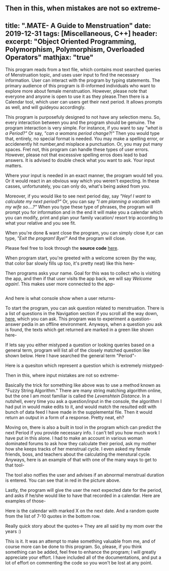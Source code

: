 
Then in this, when mistakes are not so extreme-
<img src="{{ site.url }}{{ site.baseurl }}/images/dotmate/string_adjusted.png" alt="">
---
title: ".MATE- A Guide to Menstruation"
date: 2019-12-31
tags: [Miscellaneous, C++]
header:
excerpt: "Object Oriented Programming, Polymorphism, Polymorphism, Overloaded Operators"
mathjax: "true"
---
This program reads from a text file, which contains most searched queries of Menstruation topic, and uses user input to find the necessary information. User can interact with the program by typing statements. The primary audience of this program is ill-informed individuals who want to explore more about female menstruation. However, please note that everyone and anyone is open to use it as they please.Then there is a Calendar tool, which user can users get their next period. It allows prompts as well, and will guideyou accordingly.

This program is purposefuly designed to not have any selection menu. So, every interaction between you and the program should be genuine. The program interaction is very simple. For instance, if you want to say *"what is a Period?"* Or say, *"can a womans period change?!"* Then you would type that, entirely, no special format is needed. You may make a spelling error, or accidenently hit number,and misplace a punctuation. Or, you may put many spaces. Fret not, this program can handle these types of user errors. However, please not that excesssive spelling erros does lead to bad answers. It is advised to double check what you want to ask. Your input matters.

Where your input is needed in an exact manner, the program would tell you. Or it would react in an obvious way which you weren't expecting. In these casses, unfortunately, you can only do, what's being asked from you.

Moreover, if you would like to see next period day, say *"Hey! I want to calculate my next period?"* Or, you can say *"I am planning a vacation with my wife so....?"* When you type these type of phrases, the program will prompt you for information and in the end it will make you a calendar which you can modify, print and plan your family vacation/ resort trip according to what your relative and you see fit.

When you're done & want close the program, you can simply close it,or can type, *"Exit the program! Bye!"* And the program will close.

Please feel free to look through the **source code** [here](https://github.com/ToadHanks/dotMate).

When program start, you're greeted with a welcome screen (by the way, that color bar slowly fills up too, it's pretty neat) like this here-
<img src="{{ site.url }}{{ site.baseurl }}/images/dotmate/welcome_screen.png" alt="">

Then programs asks your name. Goal for this was to collect who is visiting the app, and then if that user visits the app back, we will say *Welcome again!*. This makes user more connected to the app-

<img src="{{ site.url }}{{ site.baseurl }}/images/dotmate/name_new.png" alt="">

And here is what console show when a user returns-
<img src="{{ site.url }}{{ site.baseurl }}/images/dotmate/returned_user.png" alt="">

To start the program, you can ask question related to menstruation. There is a list of questions in the Navigation section if you scroll all the way down, [here](https://github.com/ToadHanks/dotMate), which you can ask. This program was to experiment a question-answer pedia in an offline environment. Anyways, when a question you ask is found, the texts which get returned are marked in a green like shown here-
<img src="{{ site.url }}{{ site.baseurl }}/images/dotmate/green_questions.png" alt="">

If lets say you either mistyped a question or looking queries based on a general term, program will list all of the closely matched question like shown below. Here I have searched the general term "Period"-
<img src="{{ site.url }}{{ site.baseurl }}/images/dotmate/yellow_questions.png" alt="">

Here is a quesiton which represent a question which is extremely mistyped-
<img src="{{ site.url }}{{ site.baseurl }}/images/dotmate/string_adjusted.png" alt="">

Then in this, where input mistakes are not so extreme-
<img src="{{ site.url }}{{ site.baseurl }}/images/dotmate/string_adjusted_green.png" alt="">

Basically the trick for something like above was to use a method known as "Fuzzy String Algorithm." There are many string matching algorithm online, but the one I am most familiar is called the *Levenshtein Distance*. In a nutshell, every time you ask a question/input in the console, the algorithm I had put in would make edits to it, and would match the resulted edit with bunch of data feed I have made in the supplemental file. Then it would return an output in a form of a response. Pretty neat, eh?

Moving on, there is also a built in tool in the program which can predict the next Period if you provide necessary info. I can't tell you how much work I have put in this alone. I had to make an account in various woman dominated forums to ask how they calculate their period, ask my mother how she keeps tracks of her menstrual cycle. I even asked my female friends, boss, and teachers about the calculating the menstural cycle. Anyways, here is an example of that with one of the many ways to get to that tool-
<img src="{{ site.url }}{{ site.baseurl }}/images/dotmate/calendar_warn.png" alt="">

The tool also notfies the user and advises if an abnormal menstrual duration is entered. You can see that in red in the picture above.

Lastly, the program will give the user the next expected date for the period, and asks if he/she would like to have that recorded in a calendar. Here are examples of those-
<img src="{{ site.url }}{{ site.baseurl }}/images/dotmate/calculate_exit.png" alt="">

Here is the calendar with marked X on the next date. And a random quote from the list of 7-10 quotes in the bottom row. 
<img src="{{ site.url }}{{ site.baseurl }}/images/dotmate/calendar.png" alt="">

Really quick story about the quotes-> They are all said by my mom over the years :)

This is it. It was an attempt to make something valuable from me, and of course more can be done to this program. So, please, if you think something can be added, feel free to enhance the program; I will greatly appreciate your effort. I have included all of the documentations, and put a lot of effort on commenting the code so you won't be lost at any point. 
